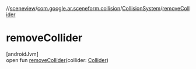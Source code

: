 //[sceneview](../../../index.md)/[com.google.ar.sceneform.collision](../index.md)/[CollisionSystem](index.md)/[removeCollider](remove-collider.md)

# removeCollider

[androidJvm]\
open fun [removeCollider](remove-collider.md)(collider: [Collider](../-collider/index.md))
